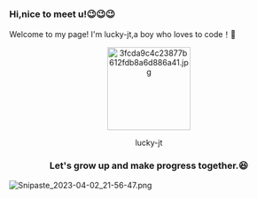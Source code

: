 ### Hi,nice to meet u!😉😉😉

Welcome to my page!
I'm lucky-jt,a boy who loves to code！🤩

<div align="center">
  <img width="150" src="https://img1.imgtp.com/2023/04/02/HSqnkCTU.jpg" alt="3fcda9c4c23877b612fdb8a6d886a41.jpg" title="3fcda9c4c23877b612fdb8a6d886a41.jpg" />
  <p align="center">lucky-jt</p>
  <h3 align="center">Let's grow up and make progress together.😆</h3>
</div>


<img src="https://img1.imgtp.com/2023/04/02/ehgomkYq.png" alt="Snipaste_2023-04-02_21-56-47.png" title="Snipaste_2023-04-02_21-56-47.png" />

